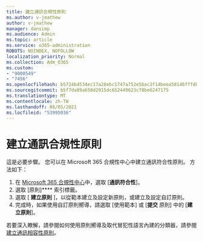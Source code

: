 ```yaml
---
title: 建立通訊合規性原則
ms.author: v-jmathew
author: v-jmathew
manager: dansimp
ms.audience: Admin
ms.topic: article
ms.service: o365-administration
ROBOTS: NOINDEX, NOFOLLOW
localization_priority: Normal
ms.collection: Adm_O365
ms.custom:
- "9000549"
- "7456"
ms.openlocfilehash: b5724b4534ec17a28ebc1747a752e5bac2f14beea58146fffd8f35fad1e07edc
ms.sourcegitcommit: b5f7da89a650d2915dc652449623c78be6247175
ms.translationtype: MT
ms.contentlocale: zh-TW
ms.lasthandoff: 08/05/2021
ms.locfileid: "53995036"
---
```

# <a name="create-a-communication-compliance-policy"></a>建立通訊合規性原則

這是必要步驟。 您可以在 Microsoft 365 合規性中心中建立通訊符合性原則。 方法如下：

1. 在 [Microsoft 365 合規性中心](https://go.microsoft.com/fwlink/?linkid=2130502)中，選取 [**通訊符合性**]。
2. 選取 [原則]**** 索引標籤。
3. 選取 [ **建立原則** ]，以從範本建立及設定新原則，或建立及設定自訂原則。
4. 完成時，如果使用自訂原則嚮導，請選取 [使用範本] 或 [**提交** 原則] 中的 [**建立原則**]。

若要深入瞭解，請參閱如何使用原則嚮導及取代冒犯性語言內建的分類器，請參閱 [建立通訊相容性原則](https://go.microsoft.com/fwlink/?linkid=2129079)。
